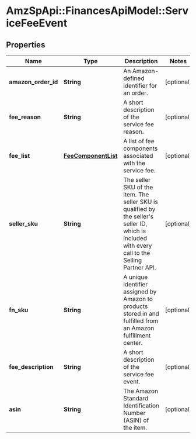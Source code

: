 # AmzSpApi::FinancesApiModel::ServiceFeeEvent

## Properties
Name | Type | Description | Notes
------------ | ------------- | ------------- | -------------
**amazon_order_id** | **String** | An Amazon-defined identifier for an order. | [optional] 
**fee_reason** | **String** | A short description of the service fee reason. | [optional] 
**fee_list** | [**FeeComponentList**](FeeComponentList.md) | A list of fee components associated with the service fee. | [optional] 
**seller_sku** | **String** | The seller SKU of the item. The seller SKU is qualified by the seller&#39;s seller ID, which is included with every call to the Selling Partner API. | [optional] 
**fn_sku** | **String** | A unique identifier assigned by Amazon to products stored in and fulfilled from an Amazon fulfillment center. | [optional] 
**fee_description** | **String** | A short description of the service fee event. | [optional] 
**asin** | **String** | The Amazon Standard Identification Number (ASIN) of the item. | [optional] 


